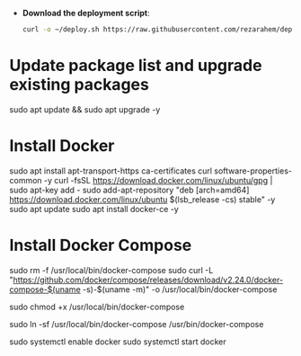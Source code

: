 - **Download the deployment script**:

  ```bash
  curl -o ~/deploy.sh https://raw.githubusercontent.com/rezarahem/deploy-nextjs/refs/heads/master/deploy.sh
  ```

# Update package list and upgrade existing packages

sudo apt update && sudo apt upgrade -y

# Install Docker

sudo apt install apt-transport-https ca-certificates curl software-properties-common -y
curl -fsSL https://download.docker.com/linux/ubuntu/gpg | sudo apt-key add -
sudo add-apt-repository "deb [arch=amd64] https://download.docker.com/linux/ubuntu $(lsb_release -cs) stable" -y
sudo apt update
sudo apt install docker-ce -y

# Install Docker Compose

sudo rm -f /usr/local/bin/docker-compose
sudo curl -L "https://github.com/docker/compose/releases/download/v2.24.0/docker-compose-$(uname -s)-$(uname -m)" -o /usr/local/bin/docker-compose

sudo chmod +x /usr/local/bin/docker-compose

sudo ln -sf /usr/local/bin/docker-compose /usr/bin/docker-compose

sudo systemctl enable docker
sudo systemctl start docker

